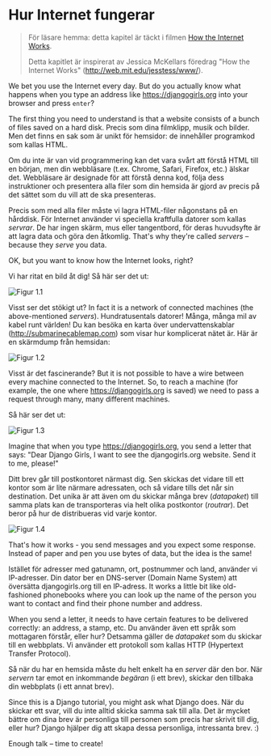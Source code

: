 # Hur Internet fungerar

> För läsare hemma: detta kapitel är täckt i filmen [How the Internet Works](https://www.youtube.com/watch?v=oM9yAA09wdc).
> 
> Detta kapitlet är inspirerat av Jessica McKellars föredrag "How the Internet Works" (http://web.mit.edu/jesstess/www/).

We bet you use the Internet every day. But do you actually know what happens when you type an address like https://djangogirls.org into your browser and press `enter`?

The first thing you need to understand is that a website consists of a bunch of files saved on a hard disk. Precis som dina filmklipp, musik och bilder. Men det finns en sak som är unikt för hemsidor: de innehåller programkod som kallas HTML.

Om du inte är van vid programmering kan det vara svårt att förstå HTML till en början, men din webbläsare (t.ex. Chrome, Safari, Firefox, etc.) älskar det. Webbläsare är designade för att förstå denna kod, följa dess instruktioner och presentera alla filer som din hemsida är gjord av precis på det sättet som du vill att de ska presenteras.

Precis som med alla filer måste vi lagra HTML-filer någonstans på en hårddisk. För Internet använder vi speciella kraftfulla datorer som kallas *servrar*. De har ingen skärm, mus eller tangentbord, för deras huvudsyfte är att lagra data och göra den åtkomlig. That's why they're called *servers* – because they *serve* you data.

OK, but you want to know how the Internet looks, right?

Vi har ritat en bild åt dig! Så här ser det ut:

![Figur 1.1](images/internet_1.png)

Visst ser det stökigt ut? In fact it is a network of connected machines (the above-mentioned *servers*). Hundratusentals datorer! Många, många mil av kabel runt världen! Du kan besöka en karta över undervattenskablar (http://submarinecablemap.com) som visar hur komplicerat nätet är. Här är en skärmdump från hemsidan:

![Figur 1.2](images/internet_3.png)

Visst är det fascinerande? But it is not possible to have a wire between every machine connected to the Internet. So, to reach a machine (for example, the one where https://djangogirls.org is saved) we need to pass a request through many, many different machines.

Så här ser det ut:

![Figur 1.3](images/internet_2.png)

Imagine that when you type https://djangogirls.org, you send a letter that says: "Dear Django Girls, I want to see the djangogirls.org website. Send it to me, please!"

Ditt brev går till postkontoret närmast dig. Sen skickas det vidare till ett kontor som är lite närmare adressaten, och så vidare tills det når sin destination. Det unika är att även om du skickar många brev (*datapaket*) till samma plats kan de transporteras via helt olika postkontor (*routrar*). Det beror på hur de distribueras vid varje kontor.

![Figur 1.4](images/internet_4.png)

That's how it works - you send messages and you expect some response. Instead of paper and pen you use bytes of data, but the idea is the same!

Istället för adresser med gatunamn, ort, postnummer och land, använder vi IP-adresser. Din dator ber en DNS-server (Domain Name System) att översätta djangogirls.org till en IP-adress. It works a little bit like old-fashioned phonebooks where you can look up the name of the person you want to contact and find their phone number and address.

When you send a letter, it needs to have certain features to be delivered correctly: an address, a stamp, etc. Du använder även ett språk som mottagaren förstår, eller hur? Detsamma gäller de *datapaket* som du skickar till en webbplats. Vi använder ett protokoll som kallas HTTP (Hypertext Transfer Protocol).

Så när du har en hemsida måste du helt enkelt ha en *server* där den bor. När *servern* tar emot en inkommande *begäran* (i ett brev), skickar den tillbaka din webbplats (i ett annat brev).

Since this is a Django tutorial, you might ask what Django does. När du skickar ett svar, vill du inte alltid skicka samma sak till alla. Det är mycket bättre om dina brev är personliga till personen som precis har skrivit till dig, eller hur? Django hjälper dig att skapa dessa personliga, intressanta brev. :)

Enough talk – time to create!